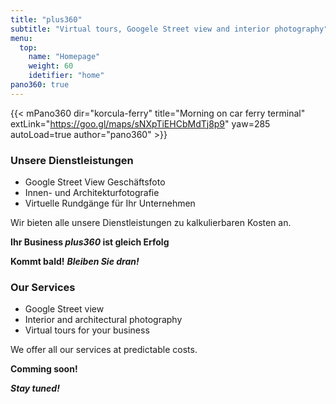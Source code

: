 ```yaml
---
title: "plus360"
subtitle: "Virtual tours, Googele Street view and interior photography"
menu:
  top:
    name: "Homepage"
    weight: 60
    idetifier: "home"
pano360: true
---
```


{{< mPano360
      dir="korcula-ferry"
      title="Morning on car ferry terminal"
      extLink="https://goo.gl/maps/sNXpTiEHCbMdTj8p9"
      yaw=285
      autoLoad=true
      author="pano360" >}}

### Unsere Dienstleistungen

- Google Street View Geschäftsfoto
- Innen- und Architekturfotografie
- Virtuelle Rundgänge für Ihr Unternehmen

Wir bieten alle unsere Dienstleistungen zu kalkulierbaren Kosten an.

**Ihr Business *plus360* ist gleich Erfolg**

**Kommt bald!** ***Bleiben Sie dran!***

### Our Services

- Google Street view
- Interior and architectural photography
- Virtual tours for your business

We offer all our services at predictable costs.

**Comming soon!**

***Stay tuned!***
